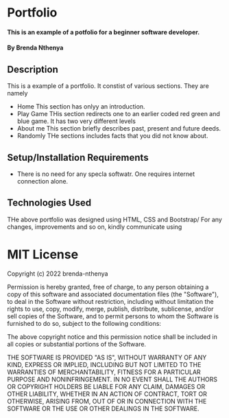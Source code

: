 # Portfolio
#### This is an example of a potfolio for a beginner software developer. 
#### By Brenda Nthenya
## Description
This is a example of a portfolio. It constist of various sections. They are namely 
* Home
    This section has onlyy an introduction.
* Play Game
    THis section redirects one to an earlier coded red green and blue game. It has two very different levels
* About me
    This section briefly describes past, present and future deeds.
* Randomly
    THe sections includes facts that you did not know about.
## Setup/Installation Requirements
* There is no need for any specla softwatr. One requires internet connection alone.

## Technologies Used
THe above portfolio was designed using HTML, CSS and Bootstrap/
For any changes, improvements and so on, kindly communicate using 

# MIT License

Copyright (c) 2022 brenda-nthenya

Permission is hereby granted, free of charge, to any person obtaining a copy
of this software and associated documentation files (the "Software"), to deal
in the Software without restriction, including without limitation the rights
to use, copy, modify, merge, publish, distribute, sublicense, and/or sell
copies of the Software, and to permit persons to whom the Software is
furnished to do so, subject to the following conditions:

The above copyright notice and this permission notice shall be included in all
copies or substantial portions of the Software.

THE SOFTWARE IS PROVIDED "AS IS", WITHOUT WARRANTY OF ANY KIND, EXPRESS OR
IMPLIED, INCLUDING BUT NOT LIMITED TO THE WARRANTIES OF MERCHANTABILITY,
FITNESS FOR A PARTICULAR PURPOSE AND NONINFRINGEMENT. IN NO EVENT SHALL THE
AUTHORS OR COPYRIGHT HOLDERS BE LIABLE FOR ANY CLAIM, DAMAGES OR OTHER
LIABILITY, WHETHER IN AN ACTION OF CONTRACT, TORT OR OTHERWISE, ARISING FROM,
OUT OF OR IN CONNECTION WITH THE SOFTWARE OR THE USE OR OTHER DEALINGS IN THE
SOFTWARE.
